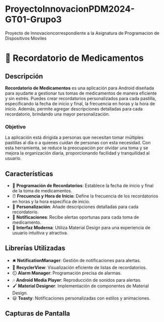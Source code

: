 # ProyectoInnovacionPDM2024-GT01-Grupo3
Proyecto de Innovacioncorrespondiente a la Asignatura de Programacion de Dispositivos Moviles

# 💊 Recordatorio de Medicamentos

## Descripción

**Recordatorio de Medicamentos** es una aplicación para Android diseñada para ayudarte a gestionar tus tomas de medicamentos de manera eficiente y sin estrés. Puedes crear recordatorios personalizados para cada pastilla, especificando la fecha de inicio y final, la frecuencia en horas y la hora de inicio. Además, permite agregar descripciones detalladas para cada recordatorio, brindando una mayor personalización.

### Objetivo

La aplicación está dirigida a personas que necesitan tomar múltiples pastillas al día o a quienes cuidan de personas con esta necesidad. Con esta herramienta, se reduce la preocupación por olvidar una toma y se mejora la organización diaria, proporcionando facilidad y tranquilidad al usuario.

## Características

- 📅 **Programación de Recordatorios**: Establece la fecha de inicio y final de la toma de medicamentos.
- ⏰ **Frecuencia y Hora de Inicio**: Define la frecuencia de los recordatorios en horas y la hora específica de inicio.
- 📝 **Personalización**: Añade descripciones detalladas para cada recordatorio.
- 🔔 **Notificaciones**: Recibe alertas oportunas para cada toma de medicamento.
- 🎨 **Interfaz Moderna**: Utiliza Material Design para una experiencia de usuario intuitiva y atractiva.

## Librerías Utilizadas

- 🛎️ **NotificationManager**: Gestión de notificaciones para alertas.
- 📑 **RecyclerView**: Visualización eficiente de listas de recordatorios.
- ⏲️ **Alarm Manager**: Programación precisa de alarmas.
- 🎶 **Android Media Player**: Reproducción de sonidos para alertas.
- 🖌️ **Material Designer**: Implementación de componentes de Material Design.
- 😃 **Toasty**: Notificaciones personalizadas con estilos y animaciones.

## Capturas de Pantalla


